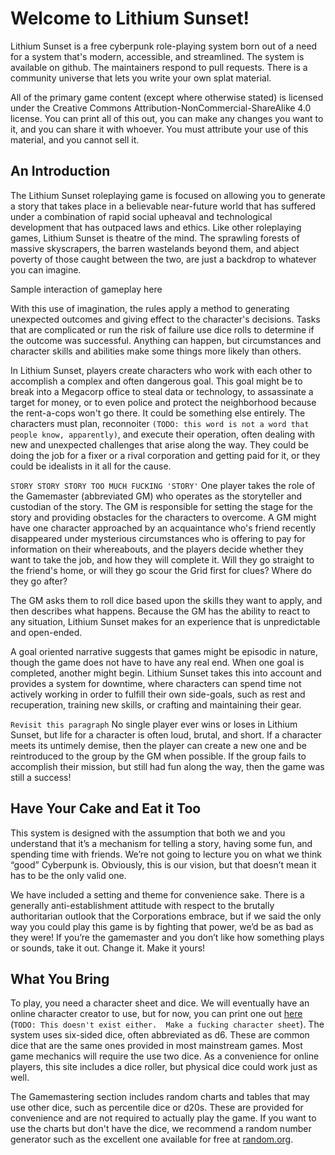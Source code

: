 # Welcome to Lithium Sunset!

Lithium Sunset is a free cyberpunk role-playing system born out of a need for a system that's modern, accessible, and streamlined.
The system is available on github.  The maintainers respond to pull requests.  There is a community universe that lets you write your own splat material.

All of the primary game content (except where otherwise stated) is licensed under the Creative Commons Attribution-NonCommercial-ShareAlike 4.0 license.  You can print all of this out, you can make any changes you want to it, and you can share it with whoever.  You must attribute your use of this material, and you cannot sell it.

## An Introduction

The Lithium Sunset roleplaying game is focused on allowing you to generate a story that takes place in a believable near-future world that has suffered under a combination of rapid social upheaval and technological development that has outpaced laws and ethics.  Like other roleplaying games, Lithium Sunset is theatre of the mind.  The sprawling forests of massive skyscrapers, the barren wastelands beyond them, and abject poverty of those caught between the two, are just a backdrop to whatever you can imagine.

<div class="sidebar" markdown="1">
Sample interaction of gameplay here
</div>

With this use of imagination, the rules apply a method to generating unexpected outcomes and giving effect to the character's decisions.  Tasks that are complicated or run the risk of failure use dice rolls to determine if the outcome was successful.  Anything can happen, but circumstances and character skills and abilities make some things more likely than others.

In Lithium Sunset, players create characters who work with each other to accomplish a complex and often dangerous goal.  This goal might be to break into a Megacorp office to steal data or technology, to assassinate a target for money, or to even police and protect the neighborhood because the rent-a-cops won't go there.   It could be something else entirely.  The characters must plan, reconnoiter ```(TODO: this word is not a word that people know, apparently)```, and execute their operation, often dealing with new and unexpected challenges that arise along the way.  They could be doing the job for a fixer or a rival corporation and getting paid for it, or they could be idealists in it all for the cause.

```STORY STORY STORY TOO MUCH FUCKING 'STORY'```
One player takes the role of the Gamemaster (abbreviated GM) who operates as the storyteller and custodian of the story.  The GM is responsible for setting the stage for the story and providing obstacles for the characters to overcome.  A GM might have one character approached by an acquaintance who's friend recently disappeared under mysterious circumstances who is offering to pay for information on their whereabouts, and the players decide whether they want to take the job, and how they will complete it.  Will they go straight to the friend's home, or will they go scour the Grid first for clues?  Where do they go after?

The GM asks them to roll dice based upon the skills they want to apply, and then describes what happens.  Because the GM has the ability to react to any situation, Lithium Sunset makes for an experience that is unpredictable and open-ended.

A goal oriented narrative suggests that games might be episodic in nature, though the game does not have to have any real end.  When one goal is completed, another might begin.  Lithium Sunset takes this into account and provides a system for downtime, where characters can spend time not actively working in order to fulfill their own side-goals, such as rest and recuperation, training new skills, or crafting and maintaining their gear.

```Revisit this paragraph```
No single player ever wins or loses in Lithium Sunset, but life for a character is often loud, brutal, and short.  If a character meets its untimely demise, then the player can create a new one and be reintroduced to the group by the GM when possible.  If the group fails to accomplish their mission, but still had fun along the way, then the game was still a success!


## Have Your Cake and Eat it Too

This system is designed with the assumption that both we and you understand that it’s a mechanism for telling a story, having some fun, and spending time with friends.  We’re not going to lecture you on what we think “good” Cyberpunk is.  Obviously, this is our vision, but that doesn’t mean it has to be the only valid one.

We have included a setting and theme for convenience sake.  There is a generally anti-establishment attitude with respect to the brutally authoritarian outlook that the Corporations embrace, but if we said the only way you could play this game is by fighting that power, we’d be as bad as they were!  If you’re the gamemaster and you don’t like how something plays or sounds, take it out.  Change it.  Make it yours!

## What You Bring

To play, you need a character sheet and dice.  We will eventually have an online character creator to use, but for now, you can print one out [here]( ) (```TODO: This doesn't exist either.  Make a fucking character sheet```).  The system uses six-sided dice, often abbreviated as d6.  These are common dice that are the same ones provided in most mainstream games.  Most game mechanics will require the use two dice.  As a convenience for online players, this site includes a dice roller, but physical dice could work just as well.

The Gamemastering section includes random charts and tables that may use other dice, such as percentile dice or d20s.  These are provided for convenience and are not required to actually play the game.  If you want to use the charts but don't have the dice, we recommend a random number generator such as the excellent one available for free at [random.org](https://random.org).
